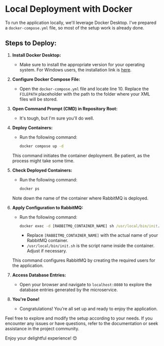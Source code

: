 # Local Deployment with Docker

To run the application locally, we'll leverage Docker Desktop. I've prepared a `docker-compose.yml` file, so most of the setup work is already done.

## Steps to Deploy:

1. **Install Docker Desktop:**
   - Make sure to install the appropriate version for your operating system. For Windows users, the installation link is [here](https://docs.docker.com/desktop/install/windows-install/).

2. **Configure Docker Compose File:**
   - Open the `docker-compose.yml` file and locate line 10. Replace the `FILEPATH` placeholder with the path to the folder where your XML files will be stored.

3. **Open Command Prompt (CMD) in Repository Root:**
   - It's tough, but I'm sure you'll do well.

5. **Deploy Containers:**
   - Run the following command:
     ```cmd
     docker compose up -d
     ```
   This command initiates the container deployment. Be patient, as the process might take some time.

6. **Check Deployed Containers:**
   - Run the following command:
     ```cmd
     docker ps
     ```
   Note down the name of the container where RabbitMQ is deployed.

7. **Apply Configuration to RabbitMQ:**
   - Run the following command:
     ```cmd
     docker exec -d [RABBITMQ_CONTAINER_NAME] sh /usr/local/bin/init.sh
     ```
     - Replace `[RABBITMQ_CONTAINER_NAME]` with the actual name of your RabbitMQ container.
     - `/usr/local/bin/init.sh` is the script name inside the container. Adjust if necessary.

   This command configures RabbitMQ by creating the required users for the application.

8. **Access Database Entries:**
   - Open your browser and navigate to `localhost:8080` to explore the database entries generated by the microservice.

9. **You're Done!**
   - Congratulations! You're all set up and ready to enjoy the application.

Feel free to explore and modify the setup according to your needs. If you encounter any issues or have questions, refer to the documentation or seek assistance in the project community.

Enjoy your delightful experience! 😊
